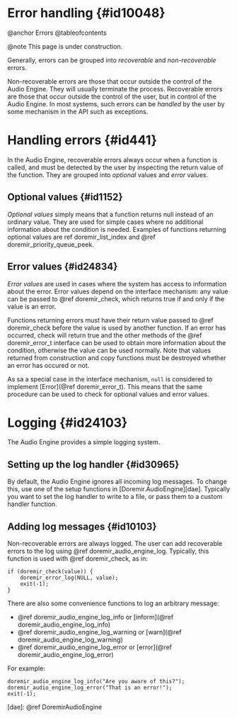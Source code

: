 
# Error handling {#id10048}

@anchor Errors
@tableofcontents

@note
    This page is under construction.


Generally, errors can be grouped into *recoverable* and *non-recoverable* errors.

Non-recoverable errors are those that occur outside the control of the Audio
Engine. They will usually terminate the process. Recoverable errors are those that
occur outside the control of the user, but in control of the Audio Engine. In most
systems, such errors can be *handled* by the user by some mechanism in the API such
as exceptions.

# Handling errors {#id441}

In the Audio Engine, recoverable errors always occur when a function is called, and
must be detected by the user by inspecting the return value of the function. They
are grouped into *optional* values and *error* values.

## Optional values {#id1152}

*Optional values* simply means that a function returns null instead of an ordinary
value. They are used for simple cases where no additional information about the
condition is needed. Examples of functions returning optional values are
ref doremir_list_index and @ref doremir_priority_queue_peek.

## Error values {#id24834}

*Error values* are used in cases where the system has access to information about the
error. Error values depend on the interface mechanism: any value can be passed to
@ref doremir_check, which returns true if and only if the value is an error. 

Functions returning errors must have their return value passed to @ref doremir_check 
before the value is used by another function. If an error has
occurred, check will return true and the other methods of the @ref doremir_error_t
interface can be used to obtain more information about the condition, otherwise the
value can be used normally. Note that values returned from construction and copy
functions must be destroyed whether an error has occured or not.

As sa a special case in the interface mechanism, `null` is considered to implement
[Error](@ref doremir_error_t). This means that the same procedure can be used to
check for optional values and error values.


# Logging {#id24103}

The Audio Engine provides a simple logging system. 

## Setting up the log handler {#id30965}

By default, the Audio Engine ignores all incoming log messages. To change this, use
one of the setup functions in [Doremir.AudioEngine][dae]. Typically you want to set
the log handler to write to a file, or pass them to a custom handler function.

## Adding log messages {#id10103}

Non-recoverable errors are always logged. The user can add recoverable errors to
the log using @ref doremir_audio_engine_log. Typically, this function is used with
@ref doremir_check, as in:

~~~
if (doremir_check(value)) {
    doremir_error_log(NULL, value);
    exit(-1);
}
~~~

There are also some convenience functions to log an arbitrary message:

* @ref doremir_audio_engine_log_info or [inform](@ref doremir_audio_engine_log_info)
* @ref doremir_audio_engine_log_warning or [warn](@ref doremir_audio_engine_log_warning)
* @ref doremir_audio_engine_log_error or [error](@ref doremir_audio_engine_log_error)

For example:

~~~
doremir_audio_engine_log_info("Are you aware of this?");
doremir_audio_engine_log_error("That is an error!");
exit(-1);
~~~


[dae]: @ref DoremirAudioEngine